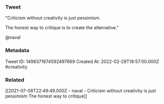 ### Tweet
"Criticism without creativity is just pessimism. 

The honest way to critique is to create the alternative."

@naval

### Metadata
Tweet ID: 1498371674592497669
Created At: 2022-02-28T18:57:00.000Z
#creativity 

### Related
[[2021-07-08T22:49:49.000Z - naval - Criticism without creativity is just pessimism The honest way to critique]]


